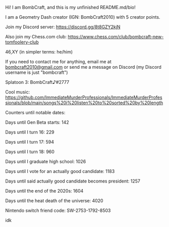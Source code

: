 Hi! I am BombCraft, and this is my unfinished README.md/bio!

I am a Geometry Dash creator (IGN: BombCraft2010) with 5 creator points.

Join my Discord server: https://discord.gg/8t8GZY2kjN

Also join my Chess.com club: https://www.chess.com/club/bombcraft-new-tomfoolery-club

46,XY (in simpler terms: he/him)

If you need to contact me for anything, email me at bombcraft2010@gmail.com or send me a message on Discord (my Discord username is just "bombcraft")

Splatoon 3: BombCraft♪#2777

Cool music: https://github.com/ImmediateMurderProfessionals/ImmediateMurderProfessionals/blob/main/songs%20i%20listen%20to%20sorted%20by%20length

Counters until notable dates:

Days until Gen Beta starts: 142

Days until I turn 16: 229

Days until I turn 17: 594

Days until I turn 18: 960

Days until I graduate high school: 1026

Days until I vote for an actually good candidate: 1183

Days until said actually good candidate becomes president: 1257

Days until the end of the 2020s: 1604

Days until the heat death of the universe: 4020


Nintendo switch friend code: SW-2753-1792-8503

idk
